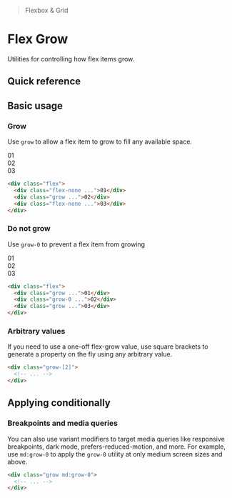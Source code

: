 > Flexbox & Grid

# Flex Grow

Utilities for controlling how flex items grow.

## Quick reference

<qr-table />

## Basic usage

### Grow
Use `grow` to allow a flex item to grow to fill any available space.

<width-controller>
  <example-container>
    <div class="ex-bg--striped ex-bg--indigo flex gap-24 rounded-8">
      <div class="flex-none pd-bg-indigo-800 ex-box">01</div>
      <div class="grow pd-bg-indigo-500 ex-box">02</div>
      <div class="flex-none pd-bg-indigo-800 ex-box">03</div>
    </div>
  </example-container>
</width-controller>

```html
<div class="flex">
  <div class="flex-none ...">01</div>
  <div class="grow ...">02</div>
  <div class="flex-none ...">03</div>
</div>
```

### Do not grow
Use `grow-0` to prevent a flex item from growing

<width-controller>
  <example-container>
    <div class="ex-bg--striped ex-bg--pink flex gap-24 rounded-8">
      <div class="grow pd-bg-pink-800 ex-box">01</div>
      <div class="grow-0 flex-1 pd-bg-pink-500 ex-box">02</div>
      <div class="grow pd-bg-pink-800 ex-box">03</div>
    </div>
  </example-container>
</width-controller>

```html
<div class="flex">
  <div class="grow ...">01</div>
  <div class="grow-0 ...">02</div>
  <div class="grow ...">03</div>
</div>
```

### Arbitrary values
If you need to use a one-off flex-grow value, use square brackets to generate a property on the fly using any arbitrary value.

```html
<div class="grow-[2]">
  <!-- ... -->
</div>
```

## Applying conditionally

### Breakpoints and media queries
You can also use variant modifiers to target media queries like responsive breakpoints, dark mode, prefers-reduced-motion, and more. For example, use `md:grow-0` to apply the `grow-0` utility at only medium screen sizes and above.

```html
<div class="grow md:grow-0">
  <!-- ... -->
</div>
```
